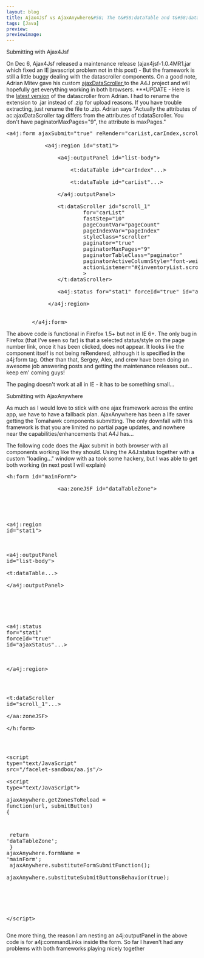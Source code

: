 ```yaml
---
layout: blog
title: Ajax4Jsf vs AjaxAnywhere&#58; The t&#58;dataTable and t&#58;dataScroller
tags: [Java]
preview:
previewimage:
---
```



<p class="pTitle">Submitting with Ajax4Jsf</p>

<p>On Dec 6, Ajax4Jsf released a maintenance release (ajax4jsf-1.0.4MR1.jar which fixed an IE javascript problem not in this post) - But the framework is still a little buggy dealing with the datascroller components. On a good note, Adrian Mitev gave his custom <a href="https://ajax4jsf.dev.java.net/servlets/ProjectDocumentList?folderID=6510&expandFolder=6510&folderID=5320">ajaxDataScroller </a> to the A4J project and will hopefully get everything working in both browsers. ***UPDATE - Here is the <a href="http://www.jroller.comsrc="http://www.wesleyhales.com/jroller/resource/datascroller.jar">latest version</a> of the datascroller from Adrian. I had to rename the extension to .jar instead of .zip for upload reasons. If you have trouble extracting, just rename the file to .zip. Adrian says <quote>"Actually the attributes of ac:ajaxDataScroller tag differs from the attributes of t:dataScroller. You don't have paginatorMaxPages="9", the attribute is maxPages."</quote></p> 
<pre>
<span class="s1">&lt;</span><span class="s5">a4j:form </span><span class="s2">ajaxSubmit=</span><span class="s4">"true" </span><span class="s2">reRender=</span><span class="s4">"carList,carIndex,scroll_1"</span><span class="s1">&gt;</span><span class="s3"> 
</span></a><a name="l41"> 
</a><a name="l42">            <span class="s1">&lt;</span><span class="s5">a4j:region </span><span class="s2">id=</span><span class="s4">"stat1"</span><span class="s1">&gt;</span><span class="s3"> 
</span></a><a name="l43"> 
</a><a name="l44">                <span class="s1">&lt;</span><span class="s5">a4j:outputPanel </span><span class="s2">id=</span><span class="s4">"list-body"</span><span class="s1">&gt;</span><span class="s3"> 
</span></a><a name="l45"> 
</a><a name="l46">                    <span class="s1">&lt;</span><span class="s5">t:dataTable </span><span class="s2">id=</span><span class="s4">"carIndex"</span><span class="s10">...&gt;</span><span class="s3"> 
</span></a><a name="l47"> 
</a><a name="l48">                    <span class="s1">&lt;</span><span class="s5">t:dataTable </span><span class="s2">id=</span><span class="s4">"carList"</span><span class="s10">...&gt;</span><span class="s3"> 
</span></a><a name="l49"> 
</a><a name="l50">                <span class="s1">&lt;/</span><span class="s5">a4j:outputPanel</span><span class="s1">&gt;</span><span class="s3"> 
</span></a><a name="l51"> 
</a><a name="l52">                <span class="s1">&lt;</span><span class="s5">t:dataScroller </span><span class="s2">id=</span><span class="s4">"scroll_1"</span><span class="s1"> 
</span></a><a name="l53">                        <span class="s2">for=</span><span class="s4">"carList"</span><span class="s1"> 
</span></a><a name="l54">                        <span class="s2">fastStep=</span><span class="s4">"10"</span><span class="s1"> 
</span></a><a name="l55">                        <span class="s2">pageCountVar=</span><span class="s4">"pageCount"</span><span class="s1"> 
</span></a><a name="l56">                        <span class="s2">pageIndexVar=</span><span class="s4">"pageIndex"</span><span class="s1"> 
</span></a><a name="l57">                        <span class="s2">styleClass=</span><span class="s4">"scroller"</span><span class="s1"> 
</span></a><a name="l58">                        <span class="s2">paginator=</span><span class="s4">"true"</span><span class="s1"> 
</span></a><a name="l59">                        <span class="s2">paginatorMaxPages=</span><span class="s4">"9"</span><span class="s1"> 
</span></a><a name="l60">                        <span class="s2">paginatorTableClass=</span><span class="s4">"paginator"</span><span class="s1"> 
</span></a><a name="l61">                        <span class="s2">paginatorActiveColumnStyle=</span><span class="s4">"font-weight:bold;"</span><span class="s1"> 
</span></a><a name="l62">                        <span class="s2">actionListener=</span><span class="s4">"&#35;{inventoryList.scrollerAction}"</span><span class="s1"> 
</span></a><a name="l63">                        &gt;<span class="s3"> 
</span></a><a name="l64">                <span class="s1">&lt;/</span><span class="s5">t:dataScroller</span><span class="s1">&gt;</span><span class="s3"> 
</span></a><a name="l65"> 
</a><a name="l66">                <span class="s1">&lt;</span><span class="s5">a4j:status </span><span class="s2">for=</span><span class="s4">"stat1" </span><span class="s2">forceId=</span><span class="s4">"true" </span><span class="s2">id=</span><span class="s4">"ajaxStatus"</span><span class="s10">...&gt;</span><span class="s3"> 
</span></a><a name="l67"> 
</a><a name="l68">             <span class="s1">&lt;/</span><span class="s5">a4j:region</span><span class="s1">&gt;</span><span class="s3"> 
</span></a><a name="l69"> 
</a><a name="l70"> 
</a><a name="l71">        <span class="s1">&lt;/</span><span class="s5">a4j:form</span><span class="s1">&gt;</span><span class="s3"> </a>
</pre>

<p>The above code is functional in Firefox 1.5+ but not in IE 6+. The only bug in Firefox (that I've seen so far) is that a selected status/style on the page number link, once it has been clicked, does not appear. It looks like the component itself is not being reRendered, although it is specified in the a4j:form tag. Other than that, Sergey, Alex, and crew have been doing an awesome job answering posts and getting the maintenance releases out... keep em' coming guys!</p> 

<p>The paging doesn't work at all in IE - it has to be something small...</p>

<p class="pTitle">Submitting with AjaxAnywhere</p>

<p>
As much as I would love to stick with one ajax framework across the entire app, we have to have a fallback plan. AjaxAnywhere has been a life saver getting the Tomahawk components submitting. The only downfall with this framework is that you are limited no partial page updates, and nowhere near the capabilities/enhancements that A4J has...
</p>
<p>
The following code does the Ajax submit in both browser with all components working like they should. Using the A4J:status together with a custom "loading..." window with aa took some hackery, but I was able to get both working (in next post I will explain) 
</p>
<pre>
<span class="s1">&lt;</span><span class="s5">h:form </span><span class="s2">id=</span><span class="s4">"mainForm"</span><span class="s1">&gt;</span><span class="s3"> 
</span></a><a name="l42"> 
</a><a name="l43">                <span class="s1">&lt;</span><span class="s5">aa:zoneJSF </span><span class="s2">id=</span><span class="s4">"dataTableZone"</span><span class="s1">&gt;</span><span class="s3"> 

</span></a><a name="l44">                         
</a><a name="l45">                <span class="s1">&lt;</span><span class="s5">a4j:region </span><span class="s2">id=</span><span class="s4">"stat1"</span><span class="s1">&gt;</span><span class="s3"> 
</span></a><a name="l46">     
</a><a name="l47">                <span class="s1">&lt;</span><span class="s5">a4j:outputPanel </span><span class="s2">id=</span><span class="s4">"list-body"</span><span class="s1">&gt;</span><span class="s3"> 
</span></a><a name="l48">                <span class="s1">&lt;</span><span class="s5">t:dataTable...</span><span class="s1">&gt;</span><span class="s3"> 
</span></a><a name="l49">                <span class="s1">&lt;/</span><span class="s5">a4j:outputPanel</span><span class="s1">&gt;</span><span class="s3"> 

</span></a><a name="l50">     
</a><a name="l51">                        <span class="s1">&lt;</span><span class="s5">a4j:status </span><span class="s2">for=</span><span class="s4">"stat1" </span><span class="s2">forceId=</span><span class="s4">"true" </span><span class="s2">id=</span><span class="s4">"ajaxStatus"</span><span class="s10">...&gt;</span><span class="s3"> 
</span></a><a name="l52">     
</a><a name="l53">                 <span class="s1">&lt;/</span><span class="s5">a4j:region</span><span class="s1">&gt;</span><span class="s3"> 
</span></a><a name="l54">     

</a><a name="l55">                <span class="s1">&lt;</span><span class="s5">t:dataScroller </span><span class="s2">id=</span><span class="s4">"scroll_1"</span><span class="s10">...&gt;</span><span class="s3"> 
</span></a><a name="l56"> 
</a><a name="l57">            <span class="s1">&lt;/</span><span class="s5">aa:zoneJSF</span><span class="s1">&gt;</span><span class="s3"> 
</span></a><a name="l58"> 
</a><a name="l59">        <span class="s1">&lt;/</span><span class="s5">h:form</span><span class="s1">&gt;</span><span class="s3"> 
</span></a><a name="l60"> 

</a><a name="l61">        <span class="s1">&lt;</span><span class="s5">script </span><span class="s2">type=</span><span class="s4">"text/JavaScript" </span><span class="s2">src=</span><span class="s4">"/facelet-sandbox/aa.js"</span><span class="s1">/&gt;</span><span class="s3"> 
</span></a><a name="l62"> 
</a><a name="l63">         <span class="s1">&lt;</span><span class="s5">script </span><span class="s2">type=</span><span class="s4">"text/JavaScript"</span><span class="s1">&gt;</span><span class="s3"> 
</span></a><a name="l64"> 
</a><a name="l65">            ajaxAnywhere.getZonesToReload = <span class="s6">function</span><span class="s3">(url, submitButton) { 

</span></a><a name="l66">                <span class="s6">return </span><span class="s9">'dataTableZone'</span><span class="s3">; 
</span></a><a name="l67">            } 
</a><a name="l68"> 
</a><a name="l69">            ajaxAnywhere.formName = <span class="s9">'mainForm'</span><span class="s3">; 
</span></a><a name="l70">            ajaxAnywhere.substituteFormSubmitFunction(); 
</a><a name="l71">            ajaxAnywhere.substituteSubmitButtonsBehavior(<span class="s6">true</span><span class="s3">); 

</span></a><a name="l72">           
</a><a name="l73">        <span class="s1">&lt;/</span><span class="s5">script</span><span class="s1">&gt;</span><span class="s3"></a> 
</pre>

<p>One more thing, the reason I am nesting an a4j:outputPanel in the above code is for a4j:commandLinks inside the form. So far I haven't had any problems with both frameworks playing nicely together</p>    

